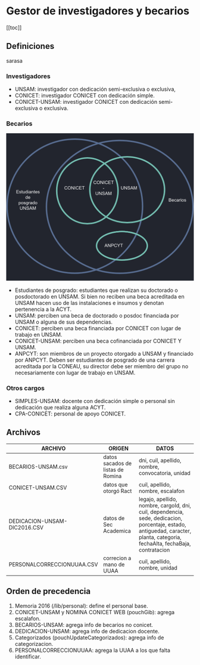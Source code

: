 # Gestor de investigadores y becarios

[[toc]]

## Definiciones

<a :href="$withBase('attachments/sarasa.txt')">sarasa</a>

### Investigadores

- UNSAM: investigador con dedicación semi-exclusiva o exclusiva,
- CONICET: investigador CONICET con dedicación simple.
- CONICET-UNSAM: investigador CONICET con dedicación semi-exclusiva o exclusiva.

### Becarios

![Diagrama Becarios](./diagramaBecarios.png)

- Estudiantes de posgrado: estudiantes que realizan su doctorado o posdoctorado en UNSAM. Si bien no reciben una beca acreditada en UNSAM hacen uso de las instalaciones e insumos y denotan pertenencia a la ACYT.
- UNSAM: perciben una beca de doctorado o posdoc financiada por UNSAM o alguna de sus dependencias.
- CONICET: perciben una beca financiada por CONICET con lugar de trabajo en UNSAM.
- CONICET-UNSAM: perciben una beca cofinanciada por CONICET Y UNSAM.
- ANPCYT: son miembros de un proyecto otorgado a UNSAM y financiado por ANPCYT. Deben ser estudiantes de posgrado de una carrera acreditada por la CONEAU, su director debe ser miembro del grupo no necesariamente con lugar de trabajo en UNSAM.

### Otros cargos

- SIMPLES-UNSAM: docente con dedicación simple o personal sin dedicación que realiza alguna ACYT.
- CPA-CONICET: personal de apoyo CONICET.

## Archivos

| ARCHIVO                      | ORIGEN                            | DATOS                                                                                                                                                                        |
| ---------------------------- | --------------------------------- | ---------------------------------------------------------------------------------------------------------------------------------------------------------------------------- |
| BECARIOS-UNSAM.csv           | datos sacados de listas de Romina | dni, cuil, apellido, nombre, convocatoria, unidad                                                                                                                            |
| CONICET-UNSAM.CSV            | datos que otorgó Ract             | cuil, apellido, nombre, escalafon                                                                                                                                            |
| DEDICACION-UNSAM-DIC2016.CSV | datos de Sec Academica            | legajo, apellido, nombre, cargoId, dni, cuil, dependencia, sede, dedicacion, porcentaje, estado, antiguedad, caracter, planta, categoria, fechaAlta, fechaBaja, contratacion |
| PERSONALCORRECCIONUUAA.CSV   | correcion a mano de UUAA          | cuil, apellido, nombre, unidad                                                                                                                                               |

## Orden de precedencia

1. Memoria 2016 (/lib/personal): define el personal base.
2. CONICET-UNSAM y NOMINA CONICET WEB (pouchGib): agrega escalafon.
3. BECARIOS-UNSAM: agrega info de becarios no conicet.
4. DEDICACION-UNSAM: agrega info de dedicacion docente.
5. Categorizados (pouchUpdateCategorizados): agrega info de categorizacion.
6. PERSONALCORRECCIONUUAA: agrega la UUAA a los que falta identificar.
